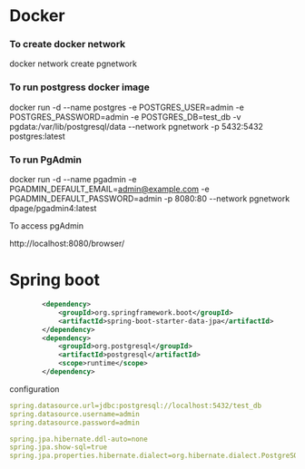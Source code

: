 # Docker
### To create docker network 
docker network create pgnetwork

### To run postgress docker image 

docker run -d   --name postgres   -e POSTGRES_USER=admin   -e POSTGRES_PASSWORD=admin   -e POSTGRES_DB=test_db   -v pgdata:/var/lib/postgresql/data   --network pgnetwork   -p 5432:5432   postgres:latest

### To run PgAdmin

docker run -d   --name pgadmin   -e PGADMIN_DEFAULT_EMAIL=admin@example.com   -e PGADMIN_DEFAULT_PASSWORD=admin   -p 8080:80   --network pgnetwork   dpage/pgadmin4:latest


To access pgAdmin

http://localhost:8080/browser/


# Spring boot 

```xml
		<dependency>
			<groupId>org.springframework.boot</groupId>
			<artifactId>spring-boot-starter-data-jpa</artifactId>
		</dependency>
		<dependency>
			<groupId>org.postgresql</groupId>
			<artifactId>postgresql</artifactId>
			<scope>runtime</scope>
		</dependency>
```

configuration 

```yaml
spring.datasource.url=jdbc:postgresql://localhost:5432/test_db
spring.datasource.username=admin
spring.datasource.password=admin

spring.jpa.hibernate.ddl-auto=none
spring.jpa.show-sql=true
spring.jpa.properties.hibernate.dialect=org.hibernate.dialect.PostgreSQLDialect

```